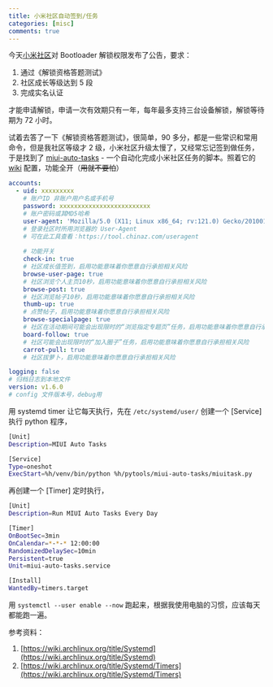 ```yaml
---
title: 小米社区自动签到/任务
categories: [misc]
comments: true
---
```


今天[小米社区](https://www.xiaomi.cn/)对 Bootloader 解锁权限发布了公告，要求：

1. 通过《解锁资格答题测试》
2. 社区成长等级达到 5 段
3. 完成实名认证

才能申请解锁，申请一次有效期只有一年，每年最多支持三台设备解锁，解锁等待期为 72 小时。

试着去答了一下《解锁资格答题测试》，很简单，90 多分，都是一些常识和常用命令，但是我社区等级才 2 级，小米社区升级太慢了，又经常忘记签到做任务，于是找到了 [miui-auto-tasks](https://github.com/0-8-4/miui-auto-tasks) - 一个自动化完成小米社区任务的脚本。照着它的 [wiki](https://github.com/0-8-4/miui-auto-tasks/wiki) 配置，功能全开（~~用就不要怕~~）

```yaml
accounts:
  - uid: xxxxxxxxx
    # 账户ID 非账户用户名或手机号
    password: xxxxxxxxxxxxxxxxxxxxxxxxx
    # 账户密码或其MD5哈希
    user-agent: 'Mozilla/5.0 (X11; Linux x86_64; rv:121.0) Gecko/20100101 Firefox/121.0'
    # 登录社区时所用浏览器的 User-Agent
    # 可在此工具查看：https://tool.chinaz.com/useragent
    
    # 功能开关
    check-in: true
    # 社区成长值签到，启用功能意味着你愿意自行承担相关风险
    browse-user-page: true
    # 社区浏览个人主页10秒，启用功能意味着你愿意自行承担相关风险
    browse-post: true
    # 社区浏览帖子10秒，启用功能意味着你愿意自行承担相关风险
    thumb-up: true
    # 点赞帖子，启用功能意味着你愿意自行承担相关风险
    browse-specialpage: true
    # 社区在活动期间可能会出现限时的“浏览指定专题页”任务，启用功能意味着你愿意自行承担相关风险
    board-follow: true
    # 社区可能会出现限时的“加入圈子”任务，启用功能意味着你愿意自行承担相关风险
    carrot-pull: true
    # 社区拔萝卜，启用功能意味着你愿意自行承担相关风险

logging: false
# 归档日志到本地文件
version: v1.6.0
# config 文件版本号，debug用

```

用 systemd timer 让它每天执行，先在 `/etc/systemd/user/` 创建一个 [Service] 执行 python 程序，

```bash
[Unit]
Description=MIUI Auto Tasks

[Service]
Type=oneshot
ExecStart=%h/venv/bin/python %h/pytools/miui-auto-tasks/miuitask.py
```

再创建一个 [Timer] 定时执行，

```bash
[Unit]
Description=Run MIUI Auto Tasks Every Day

[Timer]
OnBootSec=3min
OnCalendar=*-*-* 12:00:00
RandomizedDelaySec=10min
Persistent=true
Unit=miui-auto-tasks.service

[Install]
WantedBy=timers.target
```

用 `systemctl --user enable --now` 跑起来，根据我使用电脑的习惯，应该每天都能跑一遍。

参考资料：

1. [https://wiki.archlinux.org/title/Systemd](https://wiki.archlinux.org/title/Systemd)
2. [https://wiki.archlinux.org/title/Systemd/Timers](https://wiki.archlinux.org/title/Systemd/Timers)

